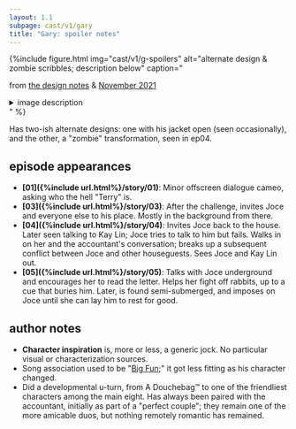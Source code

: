 ```yaml
---
layout: 1.1
subpage: cast/v1/gary
title: "Gary: spoiler notes"
---
```

{%include figure.html
	img="cast/v1/g-spoilers"
	alt="alternate design & zombie scribbles; description below"
	caption="<p>from <a href='/ygbtdm/gallery/designnotes'>the design notes</a> & <a href='/ygbtdm/gallery/roundups/2021-11'>November 2021</a></p>
		<details class='imgdesc'><summary>image description</summary>
		<p>Left, Gary’s alternate design from the <strong>design notes</strong>. It’s basically the same as his default, but the varsity jacket’s open; wearing an off-white sweater underneath.</p>
		<p>Right, scribbles of some <strong>zombies</strong>, one of which is Gary.</p>
		<p>No text on either.</p></details>"
%}

Has two-ish alternate designs: one with his jacket open (seen occasionally), and the other, <span class="spoiler">a "zombie" transformation</span>, seen in <span class="spoiler">ep04</span>.

## episode appearances
- **[01]({%include url.html%}/story/01)**: Minor offscreen dialogue cameo, <span class="spoiler">asking who the hell "Terry" is</span>.
- **[03]({%include url.html%}/story/03)**: After the challenge, invites Joce and everyone else to his place. Mostly in the background from there.
- **[04]({%include url.html%}/story/04)**: <span class="spoiler">Invites Joce back to the house. Later seen talking to Kay Lin; Joce tries to talk to him but fails. Walks in on her and the accountant's conversation; breaks up a subsequent conflict between Joce and other houseguests. </span><span class="spoiler">Sees Joce and Kay Lin out.</span>
- **[05]({%include url.html%}/story/05)**: <span class="spoiler">Talks with Joce underground and encourages her to read the letter. Helps her fight off rabbits, up to a cue that buries him.</span><span class="spoiler"> Later, is found semi-submerged, and imposes on Joce until she can lay him to rest for good.</span>

## author notes
- **Character inspiration** is, more or less, a generic jock. No particular visual or characterization sources.
- Song association used to be "<a href="https://www.youtube.com/watch?v=2Q1p89oUQUM" class="ext">Big Fun</a>;" it got less fitting as his character changed.
- Did a developmental u-turn, from A Douchebag™ to one of the friendliest characters among the main eight. Has always been paired with the accountant, initially as part of a "perfect couple"; they remain one of the more amicable duos, but nothing remotely romantic has remained.